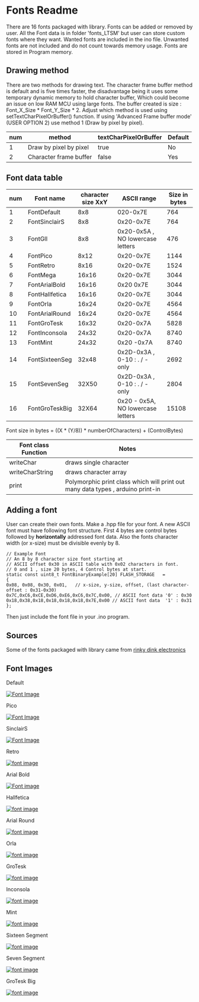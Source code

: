 # Fonts Readme

There are 16 fonts packaged with library. Fonts can be added or removed by user.
All the Font data is in folder 'fonts_LTSM' but user can store custom fonts where they want.
Wanted fonts are included in the ino file. Unwanted fonts are not included and do not
count towards memory usage. Fonts are stored in Program memory.

## Drawing method

There are two methods for drawing text.
The character frame buffer method is default and is five times faster, the disadvantage being it 
uses some temporary dynamic memory to hold character buffer, Which could become an issue
on low RAM MCU using large fonts. The buffer created is size :  Font_X_Size * Font_Y_Size * 2.
Adjust which method is used using setTextCharPixelOrBuffer() function.
If using 'Advanced Frame buffer mode' (USER OPTION 2) use method 1 (Draw by pixel by pixel).

| num | method  | textCharPixelOrBuffer | Default| 
| ------ | ------ | ------ |  ------ | 
| 1 | Draw by pixel by pixel | true |  No | 
| 2 | Character frame buffer | false |  Yes | 


## Font data table 

| num | Font name | character size XxY|  ASCII range | Size in bytes |
| ------ | ------ | ------ | ------ |  ------ |
| 1 | FontDefault | 8x8 |  020-0x7E| 764 |
| 2 | FontSinclairS  | 8x8 | 0x20-0x7E | 764 |
| 3 | FontGll | 8x8 | 0x20-0x5A , NO lowercase letters | 476 |
| 4 | FontPico | 8x12 | 0x20-0x7E  | 1144|
| 5 | FontRetro | 8x16 | 0x20-0x7E | 1524 |
| 6 | FontMega | 16x16 | 0x20-0x7E | 3044 |
| 7 | FontArialBold  | 16x16 | 0x20 0x7E |  3044 |
| 8 | FontHallfetica | 16x16 | 0x20-0x7E | 3044 |
| 9 | FontOrla | 16x24 | 0x20-0x7E | 4564 |
| 10 | FontArialRound| 16x24 | 0x20-0x7E | 4564 |
| 11 | FontGroTesk | 16x32 | 0x20-0x7A |  5828 |
| 12 | FontInconsola | 24x32 | 0x20-0x7A | 8740 |
| 13 | FontMint | 24x32  | 0x20 -0x7A |  8740 |N |
| 14 | FontSixteenSeg | 32x48 | 0x2D-0x3A , 0-10 : . / - only |2692 |
| 15 | FontSevenSeg | 32X50| 0x2D-0x3A , 0-10 : . / - only | 2804 |
| 16 | FontGroTeskBig | 32X64| 0x20 - 0x5A, NO lowercase letters | 15108 |


Font size in bytes = ((X * (Y/8)) * numberOfCharacters) + (ControlBytes)

| Font class Function | Notes |
| ------ | ------ | 
| writeChar| draws single character |
| writeCharString | draws character array|
| print | Polymorphic print class which will print out many data types , arduino print-in|

## Adding a font

User can create their own fonts.
Make a .hpp file for your font.
A new ASCII font must have following font structure.
First 4 bytes are control bytes followed by **horizontally** addressed font data.
Also the fonts character width (or x-size) must be divisible evenly by 8.

```
// Example Font
// An 8 by 8 character size font starting at 
// ASCII offset 0x30 in ASCII table with 0x02 characters in font. 
// 0 and 1 , size 20 bytes, 4 Control bytes at start.
static const uint8_t FontBinaryExample[20] FLASH_STORAGE   =
{
0x08, 0x08, 0x30, 0x01,   // x-size, y-size, offset, (last character-offset : 0x31-0x30)
0x7C,0xC6,0xCE,0xD6,0xE6,0xC6,0x7C,0x00, // ASCII font data '0' : 0x30
0x18,0x38,0x18,0x18,0x18,0x18,0x7E,0x00 // ASCII font data  '1' : 0x31
};
```

Then just include the font file in your .ino program.

## Sources

Some of the fonts packaged with library came from [rinky dink electronics ](http://rinkydinkelectronics.com/)

## Font Images

Default 

[![Font Image](https://github.com/gavinlyonsrepo/Display_Lib_RPI/blob/main/extra/images/fonts/default.png)](https://github.com/gavinlyonsrepo/Display_Lib_RPI/blob/main/extra/images/fonts/default.png)

Pico

[![Font Image](https://github.com/gavinlyonsrepo/Display_Lib_RPI/blob/main/extra/images/fonts/pico.png)](https://github.com/gavinlyonsrepo/Display_Lib_RPI/blob/main/extra/images/fonts/pico.png)

SinclairS

[![Font Image](https://github.com/gavinlyonsrepo/Display_Lib_RPI/blob/main/extra/images/fonts/sinclair.png)](https://github.com/gavinlyonsrepo/Display_Lib_RPI/blob/main/extra/images/fonts/sinclair.png)

Retro 

[![font image](https://github.com/gavinlyonsrepo/Display_Lib_RPI/blob/main/extra/images/fonts/retro.png)](https://github.com/gavinlyonsrepo/Display_Lib_RPI/blob/main/extra/images/fonts/retro.png)

Arial Bold

[![Font image](https://github.com/gavinlyonsrepo/Display_Lib_RPI/blob/main/extra/images/fonts/arialbold.png)](https://github.com/gavinlyonsrepo/Display_Lib_RPI/blob/main/extra/images/fonts/arialbold.png)

Hallfetica

[![font image](https://github.com/gavinlyonsrepo/Display_Lib_RPI/blob/main/extra/images/fonts/hall.png)](https://github.com/gavinlyonsrepo/Display_Lib_RPI/blob/main/extra/images/fonts/hall.png)


Arial Round

[![font image](https://github.com/gavinlyonsrepo/Display_Lib_RPI/blob/main/extra/images/fonts/arialround.png)](https://github.com/gavinlyonsrepo/Display_Lib_RPI/blob/main/extra/images/fonts/arialround.png)

Orla 

[![font image](https://github.com/gavinlyonsrepo/Display_Lib_RPI/blob/main/extra/images/fonts/orla.png)](https://github.com/gavinlyonsrepo/Display_Lib_RPI/blob/main/extra/images/fonts/orla.png)

GroTesk

[![font image](https://github.com/gavinlyonsrepo/Display_Lib_RPI/blob/main/extra/images/fonts/grotesk.png)](https://github.com/gavinlyonsrepo/Display_Lib_RPI/blob/main/extra/images/fonts/grotesk.png)

Inconsola

[![font image](https://github.com/gavinlyonsrepo/Display_Lib_RPI/blob/main/extra/images/fonts/inconsola.png)](https://github.com/gavinlyonsrepo/Display_Lib_RPI/blob/main/extra/images/fonts/inconsola.png)

Mint

[![font image](https://github.com/gavinlyonsrepo/Display_Lib_RPI/blob/main/extra/images/fonts/mint.png)](https://github.com/gavinlyonsrepo/Display_Lib_RPI/blob/main/extra/images/fonts/mint.png)

Sixteen Segment 

[![font image](https://github.com/gavinlyonsrepo/Display_Lib_RPI/blob/main/extra/images/fonts/ss.png)](https://github.com/gavinlyonsrepo/Display_Lib_RPI/blob/main/extra/images/fonts/ss.png)

Seven  Segment 

[![font image](https://github.com/gavinlyonsrepo/Display_Lib_RPI/blob/main/extra/images/fonts/7seg.png)](https://github.com/gavinlyonsrepo/Display_Lib_RPI/blob/main/extra/images/fonts/7seg.png)

GroTesk Big

[![font image](https://github.com/gavinlyonsrepo/Display_Lib_RPI/blob/main/extra/images/fonts/groteskbig.png)](https://github.com/gavinlyonsrepo/Display_Lib_RPI/blob/main/extra/images/fonts/groteskbig.png)

